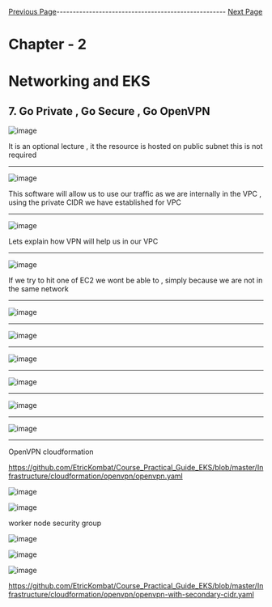 


[Previous Page](https://github.com/EtricKombat/Course_Practical_Guide_EKS/blob/master/_docs/ch2/networking_and_eks.md)---------------------------------------------------- [Next Page](https://github.com/EtricKombat/Course_Practical_Guide_EKS/blob/master/_docs/ch2/dns_do_not_suffer.md)





# Chapter - 2 
# Networking and EKS

## 7. Go Private , Go Secure , Go OpenVPN

![image](https://user-images.githubusercontent.com/33585301/119473607-f5062080-bd68-11eb-997a-2f52f54293c7.png)

It is an optional lecture , it the resource is hosted on public subnet this is not required 
_____________________________

![image](https://user-images.githubusercontent.com/33585301/119473643-fd5e5b80-bd68-11eb-83bc-c3f78df48662.png)

This software will allow us to use our traffic as we are  internally in the  VPC , using the private CIDR we have established for  VPC
_____________________________

![image](https://user-images.githubusercontent.com/33585301/119473791-1ff07480-bd69-11eb-8609-1c0a3623362d.png)

Lets explain how VPN will help us in our VPC 
_____________________________

![image](https://user-images.githubusercontent.com/33585301/119473814-27178280-bd69-11eb-8c97-6c5dd846b5ab.png)

If we try to hit one of EC2 we wont be able to , simply because we are not in the same network 
_____________________________

![image](https://user-images.githubusercontent.com/33585301/119473839-2c74cd00-bd69-11eb-9f18-55fe32328705.png)

_____________________________

![image](https://user-images.githubusercontent.com/33585301/119473899-40203380-bd69-11eb-9902-07af16f87f0f.png)

_____________________________

![image](https://user-images.githubusercontent.com/33585301/119474005-5a5a1180-bd69-11eb-9151-076a54e929a9.png)

_____________________________

![image](https://user-images.githubusercontent.com/33585301/119474046-647c1000-bd69-11eb-91e4-34b844886887.png)

_____________________________

![image](https://user-images.githubusercontent.com/33585301/119474122-7493ef80-bd69-11eb-8399-a777538cdf67.png)

_____________________________

![image](https://user-images.githubusercontent.com/33585301/119474679-0a2f7f00-bd6a-11eb-99bd-3c822bee2c3c.png)

____________________________

OpenVPN cloudformation


https://github.com/EtricKombat/Course_Practical_Guide_EKS/blob/master/Infrastructure/cloudformation/openvpn/openvpn.yaml

![image](https://user-images.githubusercontent.com/33585301/119475782-136d1b80-bd6b-11eb-8772-df9c99727fdc.png)

![image](https://user-images.githubusercontent.com/33585301/119475922-35669e00-bd6b-11eb-8978-35109662f191.png)


worker node security group

![image](https://user-images.githubusercontent.com/33585301/119476164-7068d180-bd6b-11eb-9ade-c3121b543034.png)


![image](https://user-images.githubusercontent.com/33585301/119476345-9aba8f00-bd6b-11eb-8e2b-f09be2b13100.png)


![image](https://user-images.githubusercontent.com/33585301/119476389-a27a3380-bd6b-11eb-820f-697ef0299c4b.png)


https://github.com/EtricKombat/Course_Practical_Guide_EKS/blob/master/Infrastructure/cloudformation/openvpn/openvpn-with-secondary-cidr.yaml
